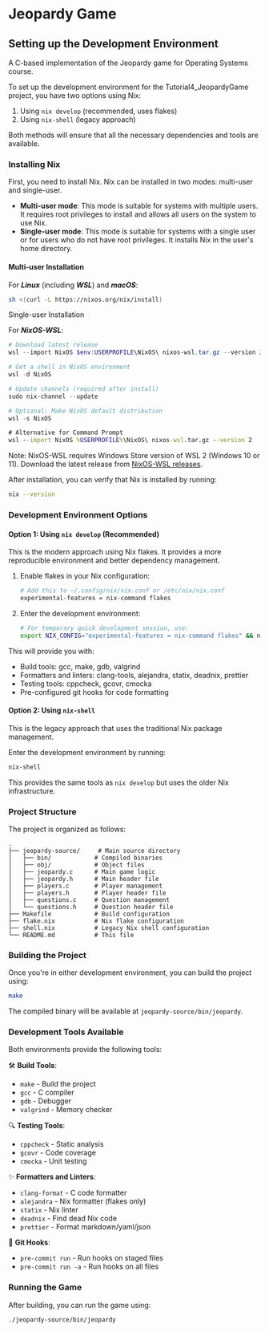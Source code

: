 # Jeopardy Game

## Setting up the Development Environment

A C-based implementation of the Jeopardy game for Operating Systems course.

To set up the development environment for the Tutorial4_JeopardyGame project, you have two options using Nix:

1. Using `nix develop` (recommended, uses flakes)
2. Using `nix-shell` (legacy approach)

Both methods will ensure that all the necessary dependencies and tools are available.

### Installing Nix

First, you need to install Nix. Nix can be installed in two modes: multi-user and single-user.

-   **Multi-user mode**: This mode is suitable for systems with multiple users. It requires root privileges to install and allows all users on the system to use Nix.
-   **Single-user mode**: This mode is suitable for systems with a single user or for users who do not have root privileges. It installs Nix in the user's home directory.

#### Multi-user Installation

For **_Linux_** (including **_WSL_**) and **_macOS_**:

```bash
sh <(curl -L https://nixos.org/nix/install)
```

Single-user Installation

For **_NixOS-WSL_**:

```powershell
# Download latest release
wsl --import NixOS $env:USERPROFILE\NixOS\ nixos-wsl.tar.gz --version 2

# Get a shell in NixOS environment
wsl -d NixOS

# Update channels (required after install)
sudo nix-channel --update

# Optional: Make NixOS default distribution
wsl -s NixOS
```

```cmd
# Alternative for Command Prompt
wsl --import NixOS %USERPROFILE%\NixOS\ nixos-wsl.tar.gz --version 2
```

Note: NixOS-WSL requires Windows Store version of WSL 2 (Windows 10 or 11). Download the latest release from [NixOS-WSL releases](https://github.com/nix-community/NixOS-WSL/releases/latest).

After installation, you can verify that Nix is installed by running:

```bash
nix --version
```

### Development Environment Options

#### Option 1: Using `nix develop` (Recommended)

This is the modern approach using Nix flakes. It provides a more reproducible environment and better dependency management.

1. Enable flakes in your Nix configuration:

    ```bash
    # Add this to ~/.config/nix/nix.conf or /etc/nix/nix.conf
    experimental-features = nix-command flakes
    ```

2. Enter the development environment:
    ```bash
    # For temporary quick development session, use:
    export NIX_CONFIG="experimental-features = nix-command flakes" && nix develop
    ```

This will provide you with:

-   Build tools: gcc, make, gdb, valgrind
-   Formatters and linters: clang-tools, alejandra, statix, deadnix, prettier
-   Testing tools: cppcheck, gcovr, cmocka
-   Pre-configured git hooks for code formatting

#### Option 2: Using `nix-shell`

This is the legacy approach that uses the traditional Nix package management.

Enter the development environment by running:

```bash
nix-shell
```

This provides the same tools as `nix develop` but uses the older Nix infrastructure.

### Project Structure

The project is organized as follows:

```
.
├── jeopardy-source/     # Main source directory
│   ├── bin/            # Compiled binaries
│   ├── obj/            # Object files
│   ├── jeopardy.c      # Main game logic
│   ├── jeopardy.h      # Main header file
│   ├── players.c       # Player management
│   ├── players.h       # Player header file
│   ├── questions.c     # Question management
│   └── questions.h     # Question header file
├── Makefile            # Build configuration
├── flake.nix           # Nix flake configuration
├── shell.nix           # Legacy Nix shell configuration
└── README.md           # This file
```

### Building the Project

Once you're in either development environment, you can build the project using:

```bash
make
```

The compiled binary will be available at `jeopardy-source/bin/jeopardy`.

### Development Tools Available

Both environments provide the following tools:

🛠️ **Build Tools**:

-   `make` - Build the project
-   `gcc` - C compiler
-   `gdb` - Debugger
-   `valgrind` - Memory checker

🔍 **Testing Tools**:

-   `cppcheck` - Static analysis
-   `gcovr` - Code coverage
-   `cmocka` - Unit testing

✨ **Formatters and Linters**:

-   `clang-format` - C code formatter
-   `alejandra` - Nix formatter (flakes only)
-   `statix` - Nix linter
-   `deadnix` - Find dead Nix code
-   `prettier` - Format markdown/yaml/json

🔄 **Git Hooks**:

-   `pre-commit run` - Run hooks on staged files
-   `pre-commit run -a` - Run hooks on all files

### Running the Game

After building, you can run the game using:

```bash
./jeopardy-source/bin/jeopardy
```
